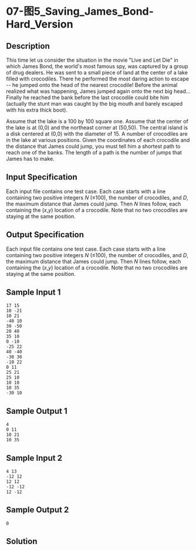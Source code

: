 # 07-图5_Saving_James_Bond-Hard_Version

## Description

This time let us consider the situation in the movie "Live and Let Die" in which James Bond, the world's most famous spy, was captured by a group of drug dealers. He was sent to a small piece of land at the center of a lake filled with crocodiles. There he performed the most daring action to escape -- he jumped onto the head of the nearest crocodile! Before the animal realized what was happening, James jumped again onto the next big head... Finally he reached the bank before the last crocodile could bite him (actually the stunt man was caught by the big mouth and barely escaped with his extra thick boot).

Assume that the lake is a 100 by 100 square one. Assume that the center of the lake is at (0,0) and the northeast corner at (50,50). The central island is a disk centered at (0,0) with the diameter of 15. A number of crocodiles are in the lake at various positions. Given the coordinates of each crocodile and the distance that James could jump, you must tell him a shortest path to reach one of the banks. The length of a path is the number of jumps that James has to make.



## Input Specification

Each input file contains one test case. Each case starts with a line containing two positive integers *N* (≤100), the number of crocodiles, and *D*, the maximum distance that James could jump. Then *N* lines follow, each containing the (*x*,*y*) location of a crocodile. Note that no two crocodiles are staying at the same position.



## Output Specification

Each input file contains one test case. Each case starts with a line containing two positive integers *N* (≤100), the number of crocodiles, and *D*, the maximum distance that James could jump. Then *N* lines follow, each containing the (*x*,*y*) location of a crocodile. Note that no two crocodiles are staying at the same position.



## Sample Input 1

```
17 15
10 -21
10 21
-40 10
30 -50
20 40
35 10
0 -10
-25 22
40 -40
-30 30
-10 22
0 11
25 21
25 10
10 10
10 35
-30 10

```



## Sample Output 1

```
4
0 11
10 21
10 35
```



## Sample Input 2

```
4 13
-12 12
12 12
-12 -12
12 -12

```



## Sample Output 2

```
0
```



## Solution

```C
```

